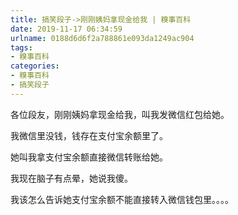 ```yaml
---
title: 搞笑段子->刚刚姨妈拿现金给我 | 糗事百科
date: 2019-11-17 06:34:59
urlname: 0188d6d6f2a788861e093da1249ac904
tags: 
- 糗事百科
categories:
- 糗事百科
- 搞笑段子
---
```

各位段友，刚刚姨妈拿现金给我，叫我发微信红包给她。

我微信里没钱，钱存在支付宝余额里了。

她叫我拿支付宝余额直接微信转账给她。

我现在脑子有点晕，她说我傻。

我该怎么告诉她支付宝余额不能直接转入微信钱包里。。。。


